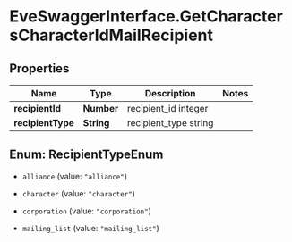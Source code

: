 # EveSwaggerInterface.GetCharactersCharacterIdMailRecipient

## Properties
Name | Type | Description | Notes
------------ | ------------- | ------------- | -------------
**recipientId** | **Number** | recipient_id integer | 
**recipientType** | **String** | recipient_type string | 


<a name="RecipientTypeEnum"></a>
## Enum: RecipientTypeEnum


* `alliance` (value: `"alliance"`)

* `character` (value: `"character"`)

* `corporation` (value: `"corporation"`)

* `mailing_list` (value: `"mailing_list"`)




